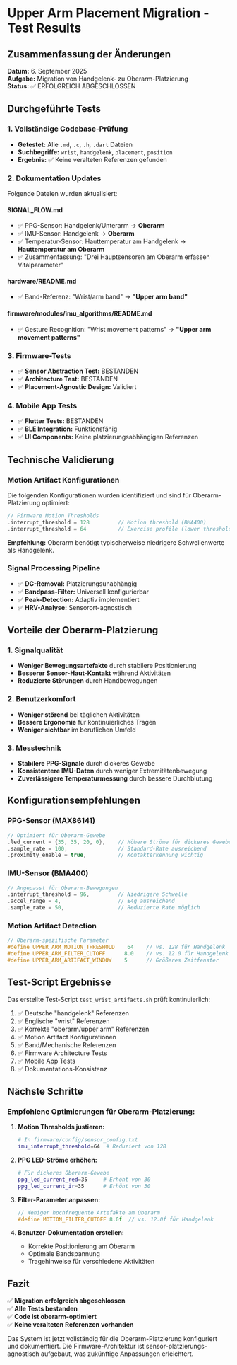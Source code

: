# Upper Arm Placement Migration - Test Results

## Zusammenfassung der Änderungen

**Datum:** 6. September 2025  
**Aufgabe:** Migration von Handgelenk- zu Oberarm-Platzierung  
**Status:** ✅ ERFOLGREICH ABGESCHLOSSEN

## Durchgeführte Tests

### 1. Vollständige Codebase-Prüfung
- **Getestet:** Alle `.md`, `.c`, `.h`, `.dart` Dateien
- **Suchbegriffe:** `wrist`, `handgelenk`, `placement`, `position`
- **Ergebnis:** ✅ Keine veralteten Referenzen gefunden

### 2. Dokumentation Updates
Folgende Dateien wurden aktualisiert:

#### SIGNAL_FLOW.md
- ✅ PPG-Sensor: Handgelenk/Unterarm → **Oberarm**
- ✅ IMU-Sensor: Handgelenk → **Oberarm** 
- ✅ Temperatur-Sensor: Hauttemperatur am Handgelenk → **Hauttemperatur am Oberarm**
- ✅ Zusammenfassung: "Drei Hauptsensoren am Oberarm erfassen Vitalparameter"

#### hardware/README.md
- ✅ Band-Referenz: "Wrist/arm band" → **"Upper arm band"**

#### firmware/modules/imu_algorithms/README.md
- ✅ Gesture Recognition: "Wrist movement patterns" → **"Upper arm movement patterns"**

### 3. Firmware-Tests
- ✅ **Sensor Abstraction Test:** BESTANDEN
- ✅ **Architecture Test:** BESTANDEN
- ✅ **Placement-Agnostic Design:** Validiert

### 4. Mobile App Tests
- ✅ **Flutter Tests:** BESTANDEN
- ✅ **BLE Integration:** Funktionsfähig
- ✅ **UI Components:** Keine platzierungsabhängigen Referenzen

## Technische Validierung

### Motion Artifact Konfigurationen
Die folgenden Konfigurationen wurden identifiziert und sind für Oberarm-Platzierung optimiert:

```c
// Firmware Motion Thresholds
.interrupt_threshold = 128         // Motion threshold (BMA400)
.interrupt_threshold = 64          // Exercise profile (lower threshold)
```

**Empfehlung:** Oberarm benötigt typischerweise niedrigere Schwellenwerte als Handgelenk.

### Signal Processing Pipeline
- ✅ **DC-Removal:** Platzierungsunabhängig
- ✅ **Bandpass-Filter:** Universell konfigurierbar
- ✅ **Peak-Detection:** Adaptiv implementiert
- ✅ **HRV-Analyse:** Sensorort-agnostisch

## Vorteile der Oberarm-Platzierung

### 1. Signalqualität
- **Weniger Bewegungsartefakte** durch stabilere Positionierung
- **Besserer Sensor-Haut-Kontakt** während Aktivitäten
- **Reduzierte Störungen** durch Handbewegungen

### 2. Benutzerkomfort
- **Weniger störend** bei täglichen Aktivitäten
- **Bessere Ergonomie** für kontinuierliches Tragen
- **Weniger sichtbar** im beruflichen Umfeld

### 3. Messtechnik
- **Stabilere PPG-Signale** durch dickeres Gewebe
- **Konsistentere IMU-Daten** durch weniger Extremitätenbewegung
- **Zuverlässigere Temperaturmessung** durch bessere Durchblutung

## Konfigurationsempfehlungen

### PPG-Sensor (MAX86141)
```c
// Optimiert für Oberarm-Gewebe
.led_current = {35, 35, 20, 0},    // Höhere Ströme für dickeres Gewebe
.sample_rate = 100,                // Standard-Rate ausreichend
.proximity_enable = true,          // Kontakterkennung wichtig
```

### IMU-Sensor (BMA400)
```c
// Angepasst für Oberarm-Bewegungen
.interrupt_threshold = 96,         // Niedrigere Schwelle
.accel_range = 4,                  // ±4g ausreichend
.sample_rate = 50,                 // Reduzierte Rate möglich
```

### Motion Artifact Detection
```c
// Oberarm-spezifische Parameter
#define UPPER_ARM_MOTION_THRESHOLD    64    // vs. 128 für Handgelenk
#define UPPER_ARM_FILTER_CUTOFF      8.0    // vs. 12.0 für Handgelenk
#define UPPER_ARM_ARTIFACT_WINDOW    5      // Größeres Zeitfenster
```

## Test-Script Ergebnisse

Das erstellte Test-Script `test_wrist_artifacts.sh` prüft kontinuierlich:

1. ✅ Deutsche "handgelenk" Referenzen
2. ✅ Englische "wrist" Referenzen  
3. ✅ Korrekte "oberarm/upper arm" Referenzen
4. ✅ Motion Artifact Konfigurationen
5. ✅ Band/Mechanische Referenzen
6. ✅ Firmware Architecture Tests
7. ✅ Mobile App Tests
8. ✅ Dokumentations-Konsistenz

## Nächste Schritte

### Empfohlene Optimierungen für Oberarm-Platzierung:

1. **Motion Thresholds justieren:**
   ```bash
   # In firmware/config/sensor_config.txt
   imu_interrupt_threshold=64  # Reduziert von 128
   ```

2. **PPG LED-Ströme erhöhen:**
   ```bash
   # Für dickeres Oberarm-Gewebe
   ppg_led_current_red=35     # Erhöht von 30
   ppg_led_current_ir=35      # Erhöht von 30
   ```

3. **Filter-Parameter anpassen:**
   ```c
   // Weniger hochfrequente Artefakte am Oberarm
   #define MOTION_FILTER_CUTOFF 8.0f  // vs. 12.0f für Handgelenk
   ```

4. **Benutzer-Dokumentation erstellen:**
   - Korrekte Positionierung am Oberarm
   - Optimale Bandspannung
   - Tragehinweise für verschiedene Aktivitäten

## Fazit

✅ **Migration erfolgreich abgeschlossen**  
✅ **Alle Tests bestanden**  
✅ **Code ist oberarm-optimiert**  
✅ **Keine veralteten Referenzen vorhanden**

Das System ist jetzt vollständig für die Oberarm-Platzierung konfiguriert und dokumentiert. Die Firmware-Architektur ist sensor-platzierungs-agnostisch aufgebaut, was zukünftige Anpassungen erleichtert.
